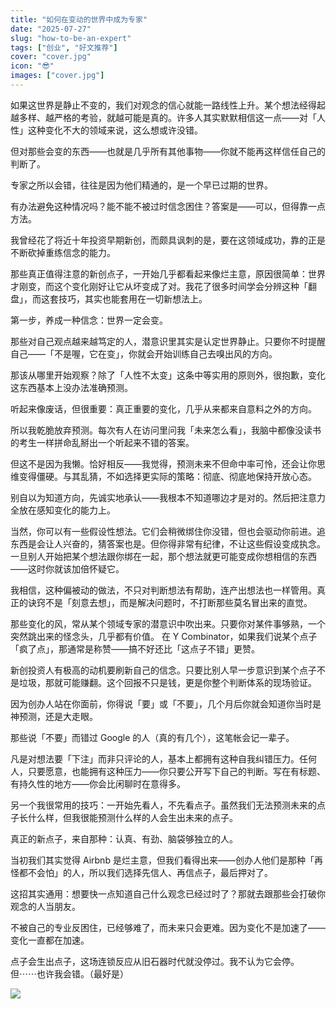 ```yaml
---
title: "如何在变动的世界中成为专家"
date: "2025-07-27"
slug: "how-to-be-an-expert"
tags: ["创业", "好文推荐"]
cover: "cover.jpg"
icon: "😎"
images: ["cover.jpg"]
---
```

如果这世界是静止不变的，我们对观念的信心就能一路线性上升。某个想法经得起越多样、越严格的考验，就越可能是真的。许多人其实默默相信这一点——对「人性」这种变化不大的领域来说，这么想或许没错。



但对那些会变的东西——也就是几乎所有其他事物——你就不能再这样信任自己的判断了。



专家之所以会错，往往是因为他们精通的，是一个早已过期的世界。



有办法避免这种情况吗？能不能不被过时信念困住？答案是——可以，但得靠一点方法。



我曾经花了将近十年投资早期新创，而颇具讽刺的是，要在这领域成功，靠的正是不断砍掉重练信念的能力。



那些真正值得注意的新创点子，一开始几乎都看起来像烂主意，原因很简单：世界才刚变，而这个变化刚好让它从坏变成了对。我花了很多时间学会分辨这种「翻盘」，而这套技巧，其实也能套用在一切新想法上。



第一步，养成一种信念：世界一定会变。



那些对自己观点越来越笃定的人，潜意识里其实是认定世界静止。只要你不时提醒自己——「不是喔，它在变」，你就会开始训练自己去嗅出风的方向。



那该从哪里开始观察？除了「人性不太变」这条中等实用的原则外，很抱歉，变化这东西基本上没办法准确预测。



听起来像废话，但很重要：真正重要的变化，几乎从来都来自意料之外的方向。



所以我乾脆放弃预测。每次有人在访问里问我「未来怎么看」，我脑中都像没读书的考生一样拼命乱掰出一个听起来不错的答案。



但这不是因为我懒。恰好相反——我觉得，预测未来不但命中率可怜，还会让你思维变得僵硬。与其乱猜，不如选择更实际的策略：彻底、彻底地保持开放心态。



别自以为知道方向，先诚实地承认——我根本不知道哪边才是对的。然后把注意力全放在感知变化的能力上。



当然，你可以有一些假设性想法。它们会稍微绑住你没错，但也会驱动你前进。追东西是会让人兴奋的，猜答案也是。但你得非常有纪律，不让这些假设变成执念。
一旦别人开始把某个想法跟你绑在一起，那个想法就更可能变成你想相信的东西——这时你就该加倍怀疑它。



我相信，这种偏被动的做法，不只对判断想法有帮助，连产出想法也一样管用。真正的诀窍不是「刻意去想」，而是解决问题时，不打断那些莫名冒出来的直觉。



那些变化的风，常从某个领域专家的潜意识中吹出来。只要你对某件事够熟，一个突然跳出来的怪念头，几乎都有价值。
在 Y Combinator，如果我们说某个点子「疯了点」，那通常是称赞——搞不好还比「这点子不错」更赞。



新创投资人有极高的动机要刷新自己的信念。只要比别人早一步意识到某个点子不是垃圾，那就可能赚翻。这个回报不只是钱，更是你整个判断体系的现场验证。



因为创办人站在你面前，你得说「要」或「不要」，几个月后你就会知道你当时是神预测，还是大走眼。



那些说「不要」而错过 Google 的人（真的有几个），这笔帐会记一辈子。



凡是对想法要「下注」而非只评论的人，基本上都拥有这种自我纠错压力。任何人，只要愿意，也能拥有这种压力——你只要公开写下自己的判断。写在有标题、有持久性的地方——你会比闲聊时在意得多。



另一个我很常用的技巧：一开始先看人，不先看点子。虽然我们无法预测未来的点子长什么样，但我很能预测什么样的人会生出未来的点子。



真正的新点子，来自那种：认真、有劲、脑袋够独立的人。



当初我们其实觉得 Airbnb 是烂主意，但我们看得出来——创办人他们是那种「再怪都不会怕」的人，所以我们选择先信人、再信点子，最后押对了。



这招其实通用：想要快一点知道自己什么观念已经过时了？那就去跟那些会打破你观念的人当朋友。



不被自己的专业反困住，已经够难了，而未来只会更难。因为变化不是加速了——变化一直都在加速。



点子会生出点子，这场连锁反应从旧石器时代就没停过。我不认为它会停。
但⋯⋯也许我会错。（最好是）




![](https://prod-files-secure.s3.us-west-2.amazonaws.com/112d0858-5090-4d34-a606-b75eb8d65fd2/46476355-9cf3-4e99-9b7a-3531bc426380/1000202064.png?X-Amz-Algorithm=AWS4-HMAC-SHA256&X-Amz-Content-Sha256=UNSIGNED-PAYLOAD&X-Amz-Credential=ASIAZI2LB466WSXFQGWZ%2F20250830%2Fus-west-2%2Fs3%2Faws4_request&X-Amz-Date=20250830T143007Z&X-Amz-Expires=3600&X-Amz-Security-Token=IQoJb3JpZ2luX2VjEHoaCXVzLXdlc3QtMiJHMEUCIQChe9TEOV4cuO66yxUK8O%2Fbm2wgWASzvhbasn%2BL4tVIHQIgeLEQLrR9sm2KiV8mSml93RpeFVRybrv8D%2BZ%2BLpxNhCUqiAQI0%2F%2F%2F%2F%2F%2F%2F%2F%2F%2F%2FARAAGgw2Mzc0MjMxODM4MDUiDOcz5U5fjrgyXxdn3ircA0EMyeL2rhlSrlEG2l8xcShcKj3ivqOCmSOvYbkvVEJw%2F9ePAklrKx2aS9H71u3TBQxequaREyPd33onV6jMvn%2FxmzOg4iztiLDwYRBnPWUs41Hm1F5qhAQSrcV4PrUvmW3u406jhJx0s%2FI4nFtIuI5CFKYSzg7Jf76ZWnUqW%2Byu3PLLKVaC9Te8ArvyZHEA0kFDLCqL3vfJbWwBIariVMO2QAIEDJ%2BLM2BLa4kECidrAchvkLgRRIRSXk%2FysKk9WS5qwtuDh4mP47mXelWVxVu9fcO0s2Ap1I3MjiVmmKVPctp4AsgaB3oDmM%2BJqVcq1hSup0Sk8%2BV2BEXd8fQ%2BYHIvm8cXebtqcqiZOBaPMRL1mVLP2XOHn65XPrMTWLD8Tw0oeTVwEX7x7bX83ED9UIILkGYe51GoJ0R9gsuXAFm9Ptu6pOehyjrun35111WiZ0DvZ4nw%2BMRKpAn0P4jFXXK9Lo6Qu2uKni3FjtoEztWZMG4Y5iBkJQqFhekAV4G1qk4q9uLpA07uzk0i1wOwdBScqwY%2BOW6qzi8k0YPzaH5N7lNKiWfeW077Zr9mYinLIlZBYeZq%2FAQCCfFRRa0RmR7cnbqFpBwmO2UY8F5hVTTvRvXu6VbIzdcfTW6WMI2Yy8UGOqUBj5hXopY%2F5oZ29f02PYIOv9tS5vE6RZlxZ%2BCe%2FsiWQQ2PZEprbzBGLKFCwA1VxznYzK8FsyE6qVitmfOgvGbmnddmgxpZXK%2FoD08tTYKnlFFwWHdY2kOvvNzp2LpukuoPC8zAsx94ZWoWS%2FrqiUPLIXjSw8zbJRgN7uJ4xDPaufmdfHJ%2BGzxyOqetxBgVeCEljXxQgrMXyB21LNWvcnJZLhCx%2Fidw&X-Amz-Signature=c84fc9919a2860d0efff9c066a120e9ae3919a65953f6bfdc3b7897973251e47&X-Amz-SignedHeaders=host&x-amz-checksum-mode=ENABLED&x-id=GetObject)

